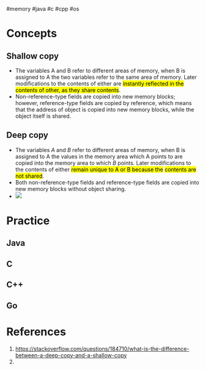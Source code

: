 #memory #java #c #cpp #os 

# Concepts
## Shallow copy
- The variables A and B refer to different areas of memory, when B is assigned to A the two variables refer to the same area of memory. Later modifications to the contents of either are <mark class="hltr-yellow">instantly reflected in the contents of other, as they share contents</mark>.
- Non-reference-type fields are copied into new memory blocks; however, reference-type fields are copied by reference, which means that the address of object is copied into new memory blocks, while the object itself is shared.
## Deep copy
- The variables $A$ and $B$ refer to different areas of memory, when B is assigned to A the values in the memory area which A points to are copied into the memory area to which $B$ points. Later modifications to the contents of either <mark class="hltr-yellow">remain unique to A or B because the</mark> <mark class="hltr-yellow">contents are not shared</mark>.
- Both non-reference-type fields and reference-type fields are copied into new memory blocks without object sharing.
- ![](Pasted%20image%2020250511164058.png)
# Practice
## Java

## C

## C++

## Go

# References
1. https://stackoverflow.com/questions/184710/what-is-the-difference-between-a-deep-copy-and-a-shallow-copy
2. 